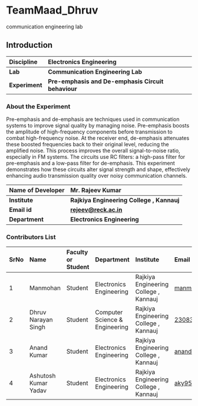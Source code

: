 # TeamMaad_Dhruv
communication engineering lab
## Introduction


<b>Discipline | <b>Electronics Engineering
:--|:--|
<b> Lab | <b> Communication Engineering Lab
<b> Experiment|     <b> Pre-emphasis and De-emphasis Circuit behaviour
 
### About the Experiment 
Pre-emphasis and de-emphasis are techniques used in communication systems to improve signal quality by managing noise. Pre-emphasis boosts the amplitude of high-frequency components before transmission to combat high-frequency noise. At the receiver end, de-emphasis attenuates these boosted frequencies back to their original level, reducing the amplified noise. This process improves the overall signal-to-noise ratio, especially in FM systems. The circuits use RC filters: a high-pass filter for pre-emphasis and a low-pass filter for de-emphasis. This experiment demonstrates how these circuits alter signal strength and shape, effectively enhancing audio transmission quality over noisy communication channels.



<b>Name of Developer | <b> Mr. Rajeev Kumar 
:--|:--|
<b> Institute | <b>  Rajkiya Engineering College , Kannauj 
<b> Email id|     <b>  rejeev@reck.ac.in
<b> Department | <b> Electronics Engineering

### Contributors List

SrNo | Name | Faculty or Student | Department| Institute | Email id
:--|:--|:--|:--|:--|:--|
1 | Manmohan | Student | Electronics Engineering | Rajkiya Engineering College , Kannauj | manmohanshakya18122006@gmail.com
2 | Dhruv Narayan Singh| Student | Computer Science & Engineering | Rajkiya Engineering College , Kannauj | 2308390100026@reck.ac.in
3 | Anand Kumar | Student | Electronics Engineering | Rajkiya Engineering College , Kannauj | anandkumar9839sam@gmail.com
4 | Ashutosh Kumar Yadav | Student | Electronics Engineering | Rajkiya Engineering College , Kannauj | aky9541@gmail.com

